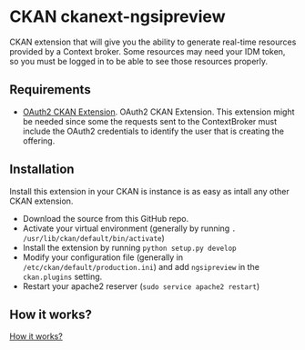 CKAN ckanext-ngsipreview
=====================

CKAN extension that will give you the ability to generate real-time resources provided by a Context broker. Some resources may need your IDM token, so you must be logged in to be able to see those resources properly.

Requirements
------------

* [OAuth2 CKAN Extension](https://github.com/conwetlab/ckanext-oauth2/). OAuth2 CKAN Extension. This extension might be needed since some the requests sent to the ContextBroker must include the OAuth2 credentials to identify the user that is creating the offering.

Installation
------------
Install this extension in your CKAN is instance is as easy as intall any other CKAN extension.

* Download the source from this GitHub repo.
* Activate your virtual environment (generally by running `. /usr/lib/ckan/default/bin/activate`)
* Install the extension by running `python setup.py develop`
* Modify your configuration file (generally in `/etc/ckan/default/production.ini`) and add `ngsipreview` in the `ckan.plugins` setting. 
* Restart your apache2 reserver (`sudo service apache2 restart`)

How it works?
------------
[How it works?](https://github.com/gzarrub/ckanext-ngsipreview/blob/master/ckanext/ngsipreview/instructions/how-it-works.md)
